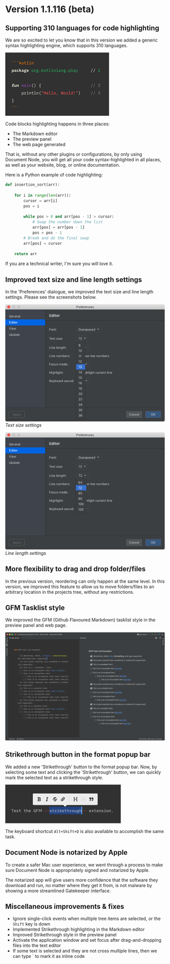 ﻿# Version 1.1.116 (beta)

## Supporting 310 languages for code highlighting

We are so excited to let you know that in this version we added a generic syntax highlighting engine, which supports 310 languages.

![screen-kotlin-highlighting](screen-kotlin-highlighting.png)

Code blocks highlighting happens in three places:

* The Markdown editor
* The preview panel
* The web page generated

That is, without any other plugins or configurations, by only using Document Node, you will get all your code syntax-highlighted in all places, as well as your website, blog, or online documentation.

Here is a Python example of code highlighting:

```python
def insertion_sort(arr):

    for i in range(len(arr)):
        cursor = arr[i]
        pos = i
        
        while pos > 0 and arr[pos - 1] > cursor:
            # Swap the number down the list
            arr[pos] = arr[pos - 1]
            pos = pos - 1
        # Break and do the final swap
        arr[pos] = cursor

    return arr
```

If you are a technical writer, I'm sure you will love it.

## Improved text size and line length settings

In the 'Preferences' dialogue, we improved the text size and line length settings. Please see the screenshots below.

![screen-preferences-text-size](screen-preferences-text-size.png)
*Text size settings*

![screen-preferences-line-length](screen-preferences-line-length.png)
*Line length settings*

## More flexibility to drag and drop folder/files

In the previous version, reordering can only happen at the same level. In this version, we improved this feature to allow us to move folders/files to an arbitrary location in the projects tree, without any restrictions.

## GFM Tasklist style

We improved the GFM (Github Flavoured Markdown) tasklist style in the preview panel and web page.

![screen-gfm-task-list](screen-gfm-task-list.png)

## Strikethrough button in the format popup bar

We added a new 'Strikethrough' button to the format popup bar. Now, by selecting some text and clicking the 'Strikethrough' button, we can quickly mark the selected text as a strikethrough style.

![screen-gfm-strikethrough-bar](screen-gfm-strikethrough-bar.png)

The keyboard shortcut `Alt+Shift+D` is also available to accomplish the same task.

## Document Node is notarized by Apple

To create a safer Mac user experience, we went through a process to make sure Document Node is appropriately signed and notarized by Apple.

The notarized app will give users more confidence that the software they download and run, no matter where they get it from, is not malware by showing a more streamlined Gatekeeper interface.

## Miscellaneous improvements & fixes

* Ignore single-click events when multiple tree items are selected, or the `Shift` key is down
* Implemented Strikethrough highlighting in the Markdown editor
* Improved Strikethrough style in the preview panel
* Activate the application window and set focus after drag-and-dropping files into the text editor
* If some text is selected and they are not cross multiple lines, then we can type ` to mark it as inline code
